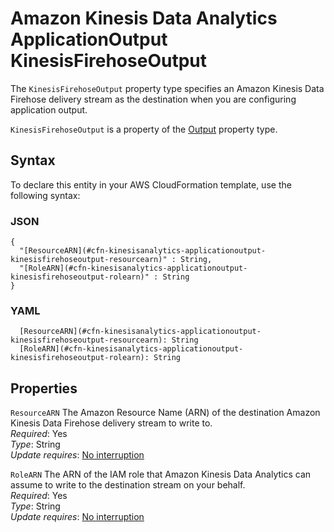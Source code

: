 # Amazon Kinesis Data Analytics ApplicationOutput KinesisFirehoseOutput<a name="aws-properties-kinesisanalytics-applicationoutput-kinesisfirehoseoutput"></a>

The `KinesisFirehoseOutput` property type specifies an Amazon Kinesis Data Firehose delivery stream as the destination when you are configuring application output\.

 `KinesisFirehoseOutput` is a property of the [Output](aws-properties-kinesisanalytics-applicationoutput-output.md) property type\.

## Syntax<a name="aws-properties-kinesisanalytics-applicationoutput-kinesisfirehoseoutput-syntax"></a>

To declare this entity in your AWS CloudFormation template, use the following syntax:

### JSON<a name="aws-properties-kinesisanalytics-applicationoutput-kinesisfirehoseoutput-syntax.json"></a>

```
{
  "[ResourceARN](#cfn-kinesisanalytics-applicationoutput-kinesisfirehoseoutput-resourcearn)" : String,
  "[RoleARN](#cfn-kinesisanalytics-applicationoutput-kinesisfirehoseoutput-rolearn)" : String
}
```

### YAML<a name="aws-properties-kinesisanalytics-applicationoutput-kinesisfirehoseoutput-syntax.yaml"></a>

```
  [ResourceARN](#cfn-kinesisanalytics-applicationoutput-kinesisfirehoseoutput-resourcearn): String
  [RoleARN](#cfn-kinesisanalytics-applicationoutput-kinesisfirehoseoutput-rolearn): String
```

## Properties<a name="aws-properties-kinesisanalytics-applicationoutput-kinesisfirehoseoutput-properties"></a>

`ResourceARN`  <a name="cfn-kinesisanalytics-applicationoutput-kinesisfirehoseoutput-resourcearn"></a>
The Amazon Resource Name \(ARN\) of the destination Amazon Kinesis Data Firehose delivery stream to write to\.  
 *Required*: Yes  
 *Type*: String  
 *Update requires*: [No interruption](using-cfn-updating-stacks-update-behaviors.md#update-no-interrupt) 

`RoleARN`  <a name="cfn-kinesisanalytics-applicationoutput-kinesisfirehoseoutput-rolearn"></a>
The ARN of the IAM role that Amazon Kinesis Data Analytics can assume to write to the destination stream on your behalf\.   
 *Required*: Yes  
 *Type*: String  
 *Update requires*: [No interruption](using-cfn-updating-stacks-update-behaviors.md#update-no-interrupt) 